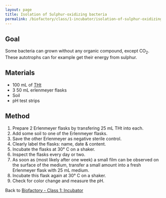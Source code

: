 ```yaml
---
layout: page
title: Isolation of Sulphur-oxidizing bacteria
permalink: /biofactory/class/1-incubator/isolation-of-sulphur-oxidizing-bacteria/
---
```


## Goal

Some bacteria can grown without any organic compound, except CO<sub>2</sub>. These autotrophs can for example get their energy from sulphur.

## Materials

* 100 mL of [THt](/biofactory/annex/cultivation-media/tht/)
* 3 50 mL erlenmeyer flasks
* Soil
* pH test strips

## Method

1. Prepare 2 Erlenmeyer flasks by transfering 25 mL THt into each.
2. Add some soil to one of the Erlenmeyer flasks.
3. Save the other Erlenmeyer as negative sterile control.
4. Clearly label the flasks: name, date & content.
5. Incubate the flasks at 30&deg; C on a shaker.
6. Inspect the flasks every day or two.
7. As soon as (most likely after one week)  a small film can be observed on the surface of the medium, transfer a small amount into a fresh Erlenmeyer flask with 25 mL medium.
8. Incubate this flask again at 30&deg; C on a shaker.
9. Check for color change and measure the pH.

Back to [Biofactory - Class 1: Incubator](/biofactory/class/1-incubator/)
